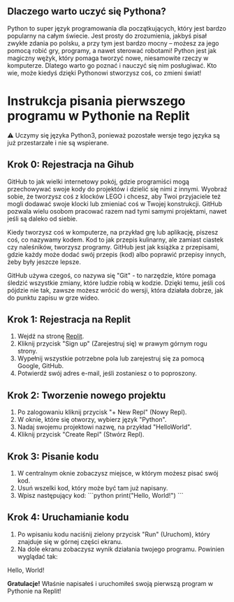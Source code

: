 ## Dlaczego warto uczyć się Pythona?

Python to super język programowania dla początkujących, który jest bardzo popularny na całym świecie. Jest prosty do zrozumienia, jakbyś pisał zwykłe zdania po polsku, a przy tym jest bardzo mocny – możesz za jego pomocą robić gry, programy, a nawet sterować robotami! Python jest jak magiczny wężyk, który pomaga tworzyć nowe, niesamowite rzeczy w komputerze. Dlatego warto go poznać i nauczyć się nim posługiwać. Kto wie, może kiedyś dzięki Pythonowi stworzysz coś, co zmieni świat!


# Instrukcja pisania pierwszego programu w Pythonie na Replit
:warning: Uczymy się języka Python3, ponieważ pozostałe wersje tego języka są już przestarzałe i nie są wspierane.

## Krok 0: Rejestracja na Gihub
GitHub to jak wielki internetowy pokój, gdzie programiści mogą przechowywać swoje kody do projektów i dzielić się nimi z innymi. 
Wyobraź sobie, że tworzysz coś z klocków LEGO i chcesz, aby Twoi przyjaciele też mogli dodawać swoje klocki lub zmieniać coś w Twojej konstrukcji. 
GitHub pozwala wielu osobom pracować razem nad tymi samymi projektami, nawet jeśli są daleko od siebie.

Kiedy tworzysz coś w komputerze, na przykład grę lub aplikację, piszesz coś, co nazywamy kodem. 
Kod to jak przepis kulinarny, ale zamiast ciastek czy naleśników, tworzysz programy. 
GitHub jest jak książka z przepisami, gdzie każdy może dodać swój przepis (kod) albo poprawić przepisy innych, żeby były jeszcze lepsze.

GitHub używa czegoś, co nazywa się "Git" - to narzędzie, które pomaga śledzić wszystkie zmiany, które ludzie robią w kodzie. Dzięki temu, jeśli coś pójdzie nie tak, zawsze możesz wrócić do wersji, która działała dobrze, jak do punktu zapisu w grze wideo.


## Krok 1: Rejestracja na Replit
1. Wejdź na stronę [Replit](https://replit.com/).
2. Kliknij przycisk "Sign up" (Zarejestruj się) w prawym górnym rogu strony.
3. Wypełnij wszystkie potrzebne pola lub zarejestruj się za pomocą Google, GitHub.
4. Potwierdź swój adres e-mail, jeśli zostaniesz o to poproszony.

## Krok 2: Tworzenie nowego projektu
1. Po zalogowaniu kliknij przycisk "+ New Repl" (Nowy Repl).
2. W oknie, które się otworzy, wybierz język "Python".
3. Nadaj swojemu projektowi nazwę, na przykład "HelloWorld".
4. Kliknij przycisk "Create Repl" (Stwórz Repl).

## Krok 3: Pisanie kodu
1. W centralnym oknie zobaczysz miejsce, w którym możesz pisać swój kod.
2. Usuń wszelki kod, który może być tam już napisany.
3. Wpisz następujący kod:
   \```python
   print("Hello, World!")
   \```

## Krok 4: Uruchamianie kodu
1. Po wpisaniu kodu naciśnij zielony przycisk "Run" (Uruchom), który znajduje się w górnej części ekranu.
2. Na dole ekranu zobaczysz wynik działania twojego programu. Powinien wyglądać tak:

Hello, World!

**Gratulacje!** Właśnie napisałeś i uruchomiłeś swoją pierwszą program w Pythonie na Replit!


